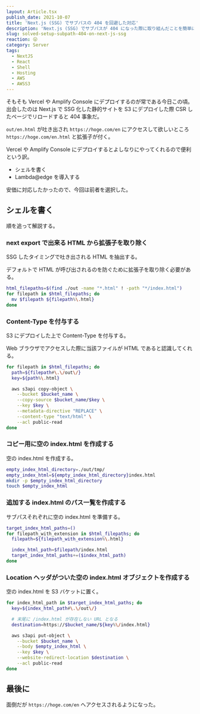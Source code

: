 ```yaml
---
layout: Article.tsx
publish_date: 2021-10-07
title: 'Next.js (SSG) でサブパスの 404 を回避した対応'
description: 'Next.js (SSG) でサブパスが 404 になった際に取り組んだことを簡単に書かせていただいた。'
slug: solved-setup-subpath-404-on-next-js-ssg
reaction: 😛
category: Server
tags:
  - NextJS
  - React
  - Shell
  - Hosting
  - AWS
  - AWSS3
---
```


そもそも Vercel や Amplify Console
にデプロイするのが常である今日この頃。出会したのは Next.js で SSG
化した静的サイトを S3 にデプロイした際 CSR したページでリロードすると 404
事象だ。

`out/en.html` が吐き出され `https://hoge.com/en` にアクセスして欲しいところ
`https://hoge.com/en.html` と拡張子が付く。

Vercel や Amplify Console
にデプロイするとよしなりにやってくれるので便利という訳。

- シェルを書く
- Lambda@edge を導入する

安価に対応したかったので、今回は前者を選択した。

## シェルを書く

順を追って解説する。

### next export で出来る HTML から拡張子を取り除く

SSG したタイミングで吐き出される HTML を抽出する。

デフォルトで HTML が呼び出されるのを防ぐために拡張子を取り除く必要がある。

```sh
html_filepaths=$(find ./out -name "*.html" ! -path "*/index.html")
for filepath in $html_filepaths; do
  mv $filepath ${filepath%\.html}
done
```

### Content-Type を付与する

S3 にデプロイした上で Content-Type を付与する。

Web ブラウザでアクセスした際に当該ファイルが HTML であると認識してくれる。

```sh
for filepath in $html_filepaths; do
  path=${filepath#\.\/out\/}
  key=${path%\.html}

  aws s3api copy-object \
    --bucket $bucket_name \
    --copy-source $bucket_name/$key \
    --key $key \
    --metadata-directive "REPLACE" \
    --content-type "text/html" \
    --acl public-read
done
```

### コピー用に空の index.html を作成する

空の index.html を作成する。

```sh
empty_index_html_directory=./out/tmp/
empty_index_html=${empty_index_html_directory}index.html
mkdir -p $empty_index_html_directory
touch $empty_index_html
```

### 追加する index.html のパス一覧を作成する

サブパスそれぞれに空の index.html を準備する。

```sh
target_index_html_paths=()
for filepath_with_extension in $html_filepaths; do
  filepath=${filepath_with_extension%\.html}

  index_html_path=$filepath/index.html
  target_index_html_paths+=($index_html_path)
done
```

### Location ヘッダがついた空の index.html オブジェクトを作成する

空の index.html を S3 バケットに置く。

```sh
for index_html_path in $target_index_html_paths; do
  key=${index_html_path#\.\/out\/}

  # 末尾に /index.html が存在しない URL となる
  destination=https://$bucket_name/${key%\/index.html}

  aws s3api put-object \
    --bucket $bucket_name \
    --body $empty_index_html \
    --key $key \
    --website-redirect-location $destination \
    --acl public-read
done
```

## 最後に

面倒だが `https://hoge.com/en` へアクセスされるようになった。
